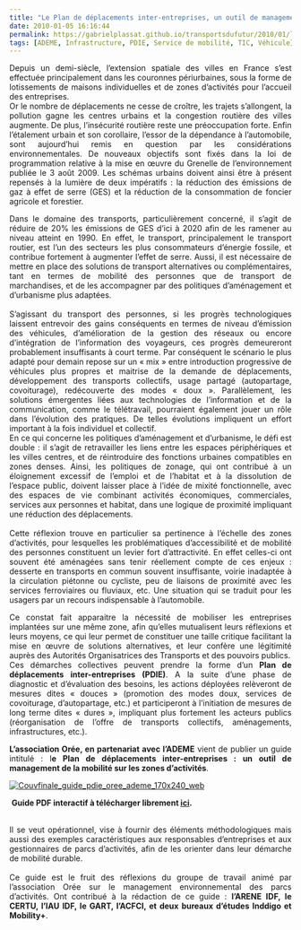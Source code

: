 ```yaml
---
title: "Le Plan de déplacements inter-entreprises, un outil de management de la mobilité sur les zones d'activités"
date: 2010-01-05 16:16:44
permalink: https://gabrielplassat.github.io/transportsdufutur/2010/01/le-plan-de-deplacements-inter-entreprises-un-outil-de-management-de-la-mobilite-sur-les-zones-dactivites-guide-pdf.html
tags: [ADEME, Infrastructure, PDIE, Service de mobilité, TIC, Véhicule]
---
```


<p align="justify" class="asset asset-link">Depuis un demi-siècle, l’extension spatiale des villes en France s’est effectuée principalement dans les couronnes périurbaines, sous la forme de lotissements de maisons individuelles et de zones d’activités pour l’accueil des entreprises.<br />Or le nombre de déplacements ne cesse de croître, les trajets s’allongent, la pollution gagne les centres urbains et la congestion routière des villes augmente. De plus, l’<span>insécurité routière</span> reste une préoccupation forte. Enfin l’étalement urbain et son corollaire, l’essor de la dépendance à l’automobile, sont aujourd’hui remis en question par les considérations environnementales. De nouveaux objectifs sont fixés dans la loi de programmation relative à la mise en œuvre du Grenelle de l’environnement publiée le 3 août 2009. Les schémas urbains doivent ainsi être à présent repensés à la lumière de deux impératifs : la <span>réduction des émissions de gaz à effet de serre (GES) et la réduction de la consommation de foncier agricole et forestier</span>.</p>   <!--more-->  <p align="justify" class="asset asset-link">Dans le domaine des transports, particulièrement concerné, il s’agit de réduire de 20% les émissions de GES d’ici à 2020 afin de les ramener au niveau atteint en 1990. En effet, le transport, principalement le transport routier, est l’un des secteurs les plus consommateurs d’énergie fossile, et contribue fortement à augmenter l’effet de serre. Aussi, il est nécessaire de mettre en place des solutions de transport alternatives ou complémentaires, tant en termes de mobilité des personnes que de transport de marchandises, et de les accompagner par des politiques d’aménagement et d’urbanisme plus adaptées.<br /><br />S’agissant du transport des personnes, si les progrès technologiques laissent entrevoir des gains conséquents en termes de niveau d’émission des véhicules, d’amélioration de la gestion des réseaux ou encore d’intégration de l’information des voyageurs, ces progrès demeureront probablement insuffisants à court terme. Par conséquent le scénario le plus adapté pour demain repose sur un « mix » entre introduction progressive de véhicules plus propres et maitrise de la demande de déplacements, développement des transports collectifs, usage partagé (<span>autopartage, covoiturage</span>), redécouverte des <span>modes « doux »</span>. Parallèlement, les solutions émergentes liées aux <span>technologies de l’information</span> <span>et de la communication</span>, comme le télétravail, pourraient également jouer un rôle dans l’évolution des pratiques. De telles évolutions impliquent un effort important à la fois individuel et collectif.<br />En ce qui concerne les politiques d’aménagement et d’urbanisme, le défi est double : il s’agit de <span>retravailler les liens entre les espaces périphériques et les villes centres</span>, et de réintroduire des fonctions urbaines compatibles en zones denses. Ainsi, les politiques de zonage, qui ont contribué à un éloignement excessif de l’emploi et de l’habitat et à la dissolution de l’espace public, doivent laisser place à l’idée de <span>mixité fonctionnelle</span>, avec des espaces de vie combinant activités économiques, commerciales, services aux personnes et habitat, dans une <span>logique de proximité </span>impliquant une réduction des déplacements.<br /><br />Cette réflexion trouve en particulier sa pertinence à l’<span>échelle des zones d’activités</span>, pour lesquelles les problématiques d’accessibilité et de mobilité des personnes constituent un <span>levier fort d’attractivité.</span> En effet celles-ci ont souvent été aménagées sans tenir réellement compte de ces enjeux : desserte en transports en commun souvent insuffisante, voirie inadaptée à la circulation piétonne ou cycliste, peu de liaisons de proximité avec les services ferroviaires ou fluviaux, etc. Une situation qui se traduit pour les usagers par un recours indispensable à l’automobile.</p> <p align="justify" class="asset asset-link">Ce constat fait apparaitre la nécessité de <span>mobiliser les entreprises</span> implantées sur une même zone, afin qu’elles mutualisent leurs réflexions et leurs moyens, ce qui leur permet de constituer une taille critique facilitant la mise en œuvre de solutions alternatives, et leur confère une légitimité auprès des Autorités Organisatrices des Transports et des pouvoirs publics.<br />Ces démarches collectives peuvent prendre la forme d’un <strong>Plan de déplacements inter-entreprises (PDIE)</strong>. A la suite d’une phase de diagnostic et d’évaluation des besoins, les actions déployées relèveront de mesures dites « douces » (promotion des modes doux, services de covoiturage, d’autopartage, etc.) et participeront à l’initiation de mesures de long terme dites « dures », impliquant plus fortement les acteurs publics (réorganisation de l’offre de transports collectifs, aménagements, infrastructures, etc.).</p> <p align="justify" class="asset asset-link"><strong>L’association Orée, en partenariat avec l’ADEME</strong> vient de publier un guide intitulé : l<strong><span>e Plan de déplacements inter-entreprises : un outil de management de la mobilité sur les zones d’activités</span></strong>.</p> <p align="justify" class="asset asset-link"><a href="https://gabrielplassat.github.io/transportsdufutur/wp-content/uploads/sites/6/old/6a0120a66d2ad4970b012876a9cfef970c-pi.jpg" rel="lightbox"><img alt="Couvfinale_guide_pdie_oree_ademe_170x240_web" border="0" class="asset asset-image at-xid-6a0120a66d2ad4970b012876a9cfef970c " src="/wp-content/uploads/sites/6/old/6a0120a66d2ad4970b012876a9cfef970c-500pi.jpg" title="Couvfinale_guide_pdie_oree_ademe_170x240_web" /></a></p> <p align="justify" class="asset asset-link"> <strong>Guide PDF interactif à télécharger librement <span style="text-decoration: underline"><a href="http://www.oree.org/publications-outils-ZAE-ei.html" target="_blank">ici</a></span>.</strong></p> <p align="justify" class="asset asset-link"><strong></strong><br />Il se veut opérationnel, vise à fournir des éléments méthodologiques mais aussi des exemples caractéristiques aux responsables d’entreprises et aux gestionnaires de parcs d’activités, afin de les orienter dans leur démarche de mobilité durable.<br /><br />Ce guide est le fruit des réflexions du groupe de travail animé par l’association Orée sur le management environnemental des parcs d’activités. Ont contribué à la rédaction de ce guide : <strong>l’ARENE IDF, le CERTU, l’IAU IDF, le GART, l’ACFCI, et deux bureaux d’études Inddigo et Mobility+</strong>.<br /></p><strong><br /></strong>
